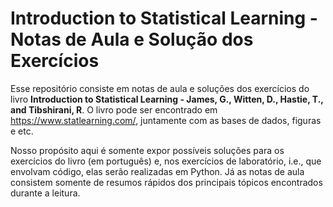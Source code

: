# Introduction to Statistical Learning - Notas de Aula e Solução dos Exercícios

Esse repositório consiste em notas de aula e soluções dos exercícios do livro **Introduction to Statistical Learning - James, G., Witten, D., Hastie, T., and Tibshirani, R**. O livro pode ser encontrado em https://www.statlearning.com/, juntamente com as bases de dados, figuras e etc. 

Nosso propósito aqui é somente expor possíveis soluções para os exercícios do livro (em português) e, nos exercícios de laboratório, i.e., que envolvam código, elas serão realizadas em Python. Já as notas de aula consistem somente de resumos rápidos dos principais tópicos encontrados durante a leitura.
